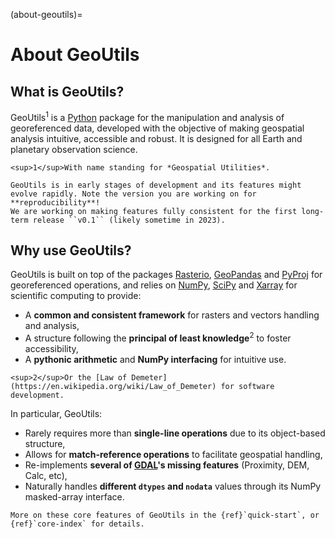 (about-geoutils)=

# About GeoUtils

## What is GeoUtils?

GeoUtils<sup>1</sup> is a [Python](https://www.python.org/) package for the manipulation and analysis of georeferenced data, developed with the objective of 
making geospatial analysis intuitive, accessible and robust. It is designed for all Earth and planetary observation science.

```{margin}
<sup>1</sup>With name standing for *Geospatial Utilities*.
```

```{important}
GeoUtils is in early stages of development and its features might evolve rapidly. Note the version you are working on for
**reproducibility**!
We are working on making features fully consistent for the first long-term release ``v0.1`` (likely sometime in 2023).
```

## Why use GeoUtils?

GeoUtils is built on top of the packages [Rasterio](https://rasterio.readthedocs.io/en/latest/), [GeoPandas](https://geopandas.org/en/stable/docs.html) 
and [PyProj](https://pyproj4.github.io/pyproj/stable/index.html) for georeferenced operations, and relies on [NumPy](https://numpy.org/doc/stable/), 
[SciPy](https://docs.scipy.org/doc/scipy/) and [Xarray](https://docs.xarray.dev/en/stable/) for scientific computing to provide:
- A **common and consistent framework** for rasters and vectors handling and analysis,
- A structure following the **principal of least knowledge**<sup>2</sup> to foster accessibility,
- A **pythonic arithmetic** and **NumPy interfacing** for intuitive use.

```{margin}
<sup>2</sup>Or the [Law of Demeter](https://en.wikipedia.org/wiki/Law_of_Demeter) for software development.
```

In particular, GeoUtils:
- Rarely requires more than **single-line operations** due to its object-based structure,
- Allows for **match-reference operations** to facilitate geospatial handling,
- Re-implements **several of [GDAL](https://gdal.org/)'s missing features** (Proximity, DEM, Calc, etc),
- Naturally handles **different `dtypes` and `nodata`** values through its NumPy masked-array interface.


```{note}
More on these core features of GeoUtils in the {ref}`quick-start`, or {ref}`core-index` for details.
```